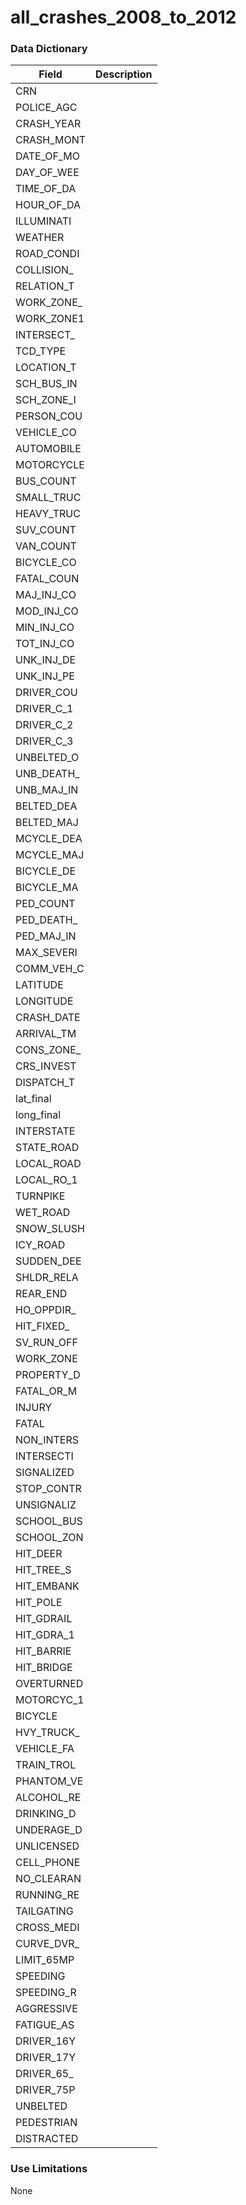 # all_crashes_2008_to_2012  

### Data Dictionary

| Field | Description  
| ----- | :----------:  
| CRN |  
| POLICE_AGC |  
| CRASH_YEAR |  
| CRASH_MONT |  
| DATE_OF_MO |  
| DAY_OF_WEE |  
| TIME_OF_DA |  
| HOUR_OF_DA |  
| ILLUMINATI |  
| WEATHER |  
| ROAD_CONDI |  
| COLLISION_ |  
| RELATION_T |  
| WORK_ZONE_ |  
| WORK_ZONE1 |  
| INTERSECT_ |  
| TCD_TYPE |  
| LOCATION_T |  
| SCH_BUS_IN |  
| SCH_ZONE_I |  
| PERSON_COU |  
| VEHICLE_CO |  
| AUTOMOBILE |  
| MOTORCYCLE |  
| BUS_COUNT |  
| SMALL_TRUC |  
| HEAVY_TRUC |  
| SUV_COUNT |  
| VAN_COUNT |  
| BICYCLE_CO |  
| FATAL_COUN |  
| MAJ_INJ_CO |  
| MOD_INJ_CO |  
| MIN_INJ_CO |  
| TOT_INJ_CO |  
| UNK_INJ_DE |  
| UNK_INJ_PE |  
| DRIVER_COU |  
| DRIVER_C_1 |  
| DRIVER_C_2 |  
| DRIVER_C_3 |  
| UNBELTED_O |  
| UNB_DEATH_ |  
| UNB_MAJ_IN |  
| BELTED_DEA |  
| BELTED_MAJ |  
| MCYCLE_DEA |  
| MCYCLE_MAJ |  
| BICYCLE_DE |  
| BICYCLE_MA |  
| PED_COUNT |  
| PED_DEATH_ |  
| PED_MAJ_IN |  
| MAX_SEVERI |  
| COMM_VEH_C |  
| LATITUDE |  
| LONGITUDE |  
| CRASH_DATE |  
| ARRIVAL_TM |  
| CONS_ZONE_ |  
| CRS_INVEST |  
| DISPATCH_T |  
| lat_final |  
| long_final |  
| INTERSTATE |  
| STATE_ROAD |  
| LOCAL_ROAD |  
| LOCAL_RO_1 |  
| TURNPIKE |  
| WET_ROAD |  
| SNOW_SLUSH |  
| ICY_ROAD |  
| SUDDEN_DEE |  
| SHLDR_RELA |  
| REAR_END |  
| HO_OPPDIR_ |  
| HIT_FIXED_ |  
| SV_RUN_OFF |  
| WORK_ZONE |  
| PROPERTY_D |  
| FATAL_OR_M |  
| INJURY |  
| FATAL |  
| NON_INTERS |  
| INTERSECTI |  
| SIGNALIZED |  
| STOP_CONTR |  
| UNSIGNALIZ |  
| SCHOOL_BUS |  
| SCHOOL_ZON |  
| HIT_DEER |  
| HIT_TREE_S |  
| HIT_EMBANK |  
| HIT_POLE |  
| HIT_GDRAIL |  
| HIT_GDRA_1 |  
| HIT_BARRIE |  
| HIT_BRIDGE |  
| OVERTURNED |  
| MOTORCYC_1 |  
| BICYCLE |  
| HVY_TRUCK_ |  
| VEHICLE_FA |  
| TRAIN_TROL |  
| PHANTOM_VE |  
| ALCOHOL_RE |  
| DRINKING_D |  
| UNDERAGE_D |  
| UNLICENSED |  
| CELL_PHONE |  
| NO_CLEARAN |  
| RUNNING_RE |  
| TAILGATING |  
| CROSS_MEDI |  
| CURVE_DVR_ |  
| LIMIT_65MP |  
| SPEEDING |  
| SPEEDING_R |  
| AGGRESSIVE |  
| FATIGUE_AS |  
| DRIVER_16Y |  
| DRIVER_17Y |  
| DRIVER_65_ |  
| DRIVER_75P |  
| UNBELTED |  
| PEDESTRIAN |  
| DISTRACTED |  


### Use Limitations  

None